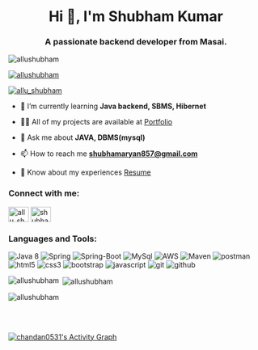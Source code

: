 <h1 align="center">Hi 👋, I'm Shubham Kumar</h1>
<h3 align="center">A passionate backend developer from Masai.</h3>

<p align="left"> <img src="https://komarev.com/ghpvc/?username=allushubham&label=Profile%20views&color=0e75b6&style=flat" alt="allushubham" /> </p>

<p align="left"> <a href="https://github.com/ryo-ma/github-profile-trophy"><img src="https://github-profile-trophy.vercel.app/?username=allushubham" alt="allushubham" /></a> </p>

<p align="left"> <a href="https://twitter.com/allu_shubham" target="blank"><img src="https://img.shields.io/twitter/follow/allu_shubham?logo=twitter&style=for-the-badge" alt="allu_shubham" /></a> </p>

- 🌱 I’m currently learning **Java backend, SBMS, Hibernet**

- 👨‍💻 All of my projects are available at [Portfolio](https://allushubhamportfolio.netlify.app/)

- 💬 Ask me about **JAVA, DBMS(mysql)**

- 📫 How to reach me **shubhamaryan857@gmail.com**

- 📄 Know about my experiences [Resume](https://drive.google.com/file/d/138Dx7qOEo616OYTrhbn4E6uJMTLiHZfj/view)

<h3 align="left">Connect with me:</h3>
<p align="left">
<a href="https://twitter.com/allu_shubham" target="blank"><img align="center" src="https://raw.githubusercontent.com/rahuldkjain/github-profile-readme-generator/master/src/images/icons/Social/twitter.svg" alt="allu_shubham" height="30" width="40" /></a>
<a href="https://linkedin.com/in/shubham-kumar-7a1741243" target="blank"><img align="center" src="https://raw.githubusercontent.com/rahuldkjain/github-profile-readme-generator/master/src/images/icons/Social/linked-in-alt.svg" alt="shubham-kumar-7a1741243" height="30" width="40" /></a>
</p>

<h3 align="left">Languages and Tools:</h3>
<p>
    <img src="https://img.shields.io/badge/java-%23ED8B00.svg?style=for-the-badge&logo=java&logoColor=white" alt="Java 8" />
  <img src="https://img.shields.io/badge/Spring-6DB33F?style=for-the-badge&logo=spring&logoColor=white" alt="Spring" />
     <img src="https://img.shields.io/badge/Spring_Boot-F2F4F9?style=for-the-badge&logo=spring-boot" alt="Spring-Boot" />
    <img src="https://img.shields.io/badge/MySQL-005C84?style=for-the-badge&logo=mysql&logoColor=white" alt="MySql" />
    <img src="https://img.shields.io/badge/AWS-%23FF9900.svg?style=for-the-badge&logo=amazon-aws&logoColor=white" alt="AWS" />
    <img src="https://img.shields.io/badge/apache_maven-C71A36?style=for-the-badge&logo=apachemaven&logoColor=white" alt="Maven" />
    <img src="https://img.shields.io/badge/Postman-FF6C37?style=for-the-badge&logo=Postman&logoColor=white" alt="postman" />
 <img src="https://img.shields.io/badge/HTML5-E34F26?style=for-the-badge&logo=html5&logoColor=white" alt="html5" />
    <img src="https://img.shields.io/badge/CSS3-1572B6?style=for-the-badge&logo=css3&logoColor=white" alt="css3" />
    <img src="https://img.shields.io/badge/Bootstrap-563D7C?style=for-the-badge&logo=bootstrap&logoColor=white" alt="bootstrap" />
    <img src="https://img.shields.io/badge/JavaScript-323330?style=for-the-badge&logo=javascript&logoColor=F7DF1E" alt="javascript" />
    <img src="https://img.shields.io/badge/Git-f44d27?style=for-the-badge&logo=git&logoColor=white" alt="git" />
    <img src="https://img.shields.io/badge/GitHub-100000?style=for-the-badge&logo=github&logoColor=white" alt="github" />
   
</p>

<p><img align="left" src="https://github-readme-stats.vercel.app/api/top-langs?username=allushubham&show_icons=true&locale=en&layout=compact" alt="allushubham" /></p>

<p>&nbsp;<img align="center" src="https://github-readme-stats.vercel.app/api?username=allushubham&show_icons=true&locale=en" alt="allushubham" /></p>

<p><img align="center" src="https://github-readme-streak-stats.herokuapp.com/?user=allushubham&" alt="allushubham" /></p>

<br/>
<br/>

<a href="https://github.com/chandan0531/github-readme-activity-graph"><img alt="chandan0531's Activity Graph" src="https://activity-graph.herokuapp.com/graph?username=chandan0531&bg_color=0D1117&color=5BCDEC&line=5BCDEC&point=FFFFFF&hide_border=true" /></a>

<br/>
<br/>
